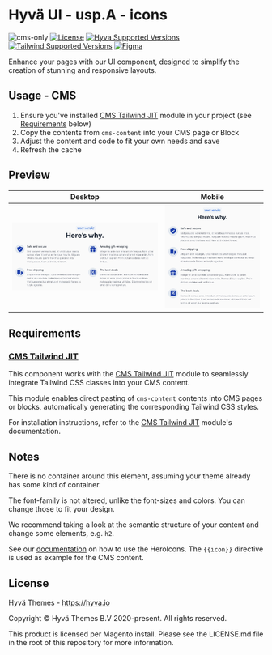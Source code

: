 # Hyvä UI - usp.A - icons

![cms-only]
[![License]](../../../LICENSE.md)
[![Hyva Supported Versions]](https://docs.hyva.io/hyva-ui-library/getting-started.html)
[![Tailwind Supported Versions]](https://tailwindcss.com/)
[![Figma]](https://www.figma.com/@hyva)

Enhance your pages with our UI component, designed to simplify the creation of stunning and responsive layouts.

## Usage - CMS

1. Ensure you've installed [CMS Tailwind JIT] module in your project (see [Requirements](#requirements) below)
2. Copy the contents from `cms-content` into your CMS page or Block
3. Adjust the content and code to fit your own needs and save
4. Refresh the cache

## Preview

| Desktop      | Mobile       |
| ------------ | ------------ |
| ![preview-1] | ![preview-2] |

[preview-1]: ./media/A-icons.jpg "Preview of Usp on Desktop view"
[preview-2]: ./media/A-icons-mobile.jpg "Preview of Usp on Mobile view"

## Requirements

### [CMS Tailwind JIT]

This component works with the [CMS Tailwind JIT] module to seamlessly integrate Tailwind CSS classes into your CMS content.

This module enables direct pasting of `cms-content` contents into CMS pages or blocks,
automatically generating the corresponding Tailwind CSS styles.

For installation instructions, refer to the [CMS Tailwind JIT] module's documentation.

## Notes

There is no container around this element, assuming your theme already has some kind of container.

The font-family is not altered, unlike the font-sizes and colors. You can change those to fit your design.

We recommend taking a look at the semantic structure of your content and change some elements, e.g. `h2`.

See our [documentation](https://docs.hyva.io/hyva-themes/writing-code/working-with-view-models/svgicons.html#using-svg-icons-in-cms-content)
on how to use the HeroIcons. The `{{icon}}` directive is used as example for the CMS content.

## License

Hyvä Themes - https://hyva.io

Copyright © Hyvä Themes B.V 2020-present. All rights reserved.

This product is licensed per Magento install. Please see the LICENSE.md file in the root of this repository for more
information.

[cms-only]: https://img.shields.io/badge/cms_only-5ee8ca?style=for-the-badge
[License]: https://img.shields.io/badge/License-004d32?style=for-the-badge "Link to Hyvä License"
[Figma]: https://img.shields.io/badge/Figma-gray?style=for-the-badge&logo=Figma "Link to Figma"
[CMS Tailwind JIT]: https://docs.hyva.io/hyva-themes/cms/using-tailwind-classes-in-cms-content.html

[Hyva Supported Versions]: https://img.shields.io/badge/Hyv%C3%A4-1.2,_1.3-0A23B9?style=for-the-badge&labelColor=0A144B "Hyvä Supported Versions"
[Tailwind Supported Versions]: https://img.shields.io/badge/Tailwind-2,_3-06B6D4?style=for-the-badge&logo=TailwindCSS "Tailwind Supported Versions"
